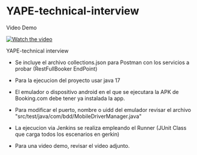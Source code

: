 # YAPE-technical-interview

Video Demo


[![Watch the video](https://img.youtube.com/vi/d3aXRyjUr9c/default.jpg)](https://youtu.be/d3aXRyjUr9c)

YAPE-technical interview

- Se incluye el archivo collections.json para Postman con los servicios a probar (RestFullBooker EndPoint)
- Para la ejecucion del proyecto usar java 17
- El emulador o dispositivo android en el que se ejecutara la APK de Booking.com debe tener ya instalada la app.
- Para modificar el puerto, nombre o uidd del emulador revisar el archivo "src/test/java/com/bdd/MobileDriverManager.java"
- La ejecucion via Jenkins se realiza empleando el Runner (JUnit Class que carga todos los escenarios en gerkin)

- Para una video demo, revisar el video adjunto.

